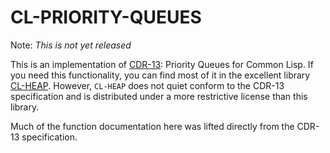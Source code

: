 # CL-PRIORITY-QUEUES

Note: *This is not yet released*

This is an implementation of [CDR-13][cdr-13]: Priority Queues for
Common Lisp.  If you need this functionality, you can find most of
it in the excellent library [CL-HEAP][cl-heap].  However, `CL-HEAP`
does not quiet conform to the CDR-13 specification and is distributed
under a more restrictive license than this library.

  [cdr-13]: https://common-lisp.net/project/cdr/document/13/index.html
  [cl-heap]: https://common-lisp.net/project/cl-heap/

Much of the function documentation here was lifted directly from the
CDR-13 specification.
